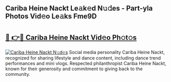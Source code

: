 ## Cariba Heine Nackt Le𝚊k𝚎d N𝚞𝚍es - Part-yla Photos Vid𝚎o Le𝚊ks Fme9D

# <h2><a href="http://fb2cxq5.evod.top/?m=Cariba+Heine+Nackt">🔗 👉🔴 Cariba Heine Nackt Vid𝚎o Ph𝚘t𝚘s</a></h2>

[![Cariba Heine Nackt N𝚞d𝚎s](https://i.imgur.com/8V9OHl7.gif)](http://fb2cxq5.evod.top/?m=Cariba+Heine+Nackt)
Social media personality Cariba Heine Nackt, recognized for sharing lifestyle and dance content, including dance trend performances and mini vlogs. Respected philanthropist Cariba Heine Nackt, known for their generosity and commitment to giving back to the community. 
